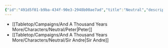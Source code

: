 ```yaml
---
{"id":"491d5f01-b9ba-434f-90e3-2948b00ae7ad","title":"Neutral","description":"Neutral characters.","publish":true,"date_created":"Tuesday, April 2nd 2024, 8:05:33 pm","date_modified":"Friday, April 26th 2024, 11:23:02 pm","editing_lock":true,"live_preview":true,"cssclasses":["mado-heading"],"path":"Tabletop/Campaigns/And A Thousand Years More/Characters/Neutral/index.md","permalink":"/tabletop/campaigns/and-a-thousand-years-more/characters/neutral/index/","PassFrontmatter":true}
---
```



- [[Tabletop/Campaigns/And A Thousand Years More/Characters/Neutral/Peter\|Peter]]
- [[Tabletop/Campaigns/And A Thousand Years More/Characters/Neutral/Sir Andre\|Sir Andre]]

